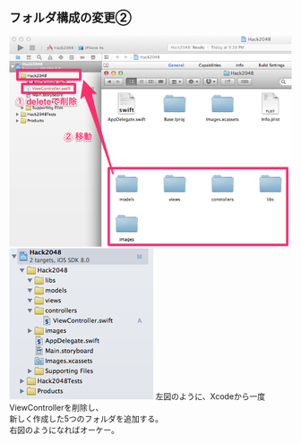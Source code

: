 ##  フォルダ構成の変更②

![](img/folder-change2.png)
![](img/folder-ok.png)
左図のように、Xcodeから一度ViewControllerを削除し、  
新しく作成した5つのフォルダを追加する。  
右図のようになればオーケー。